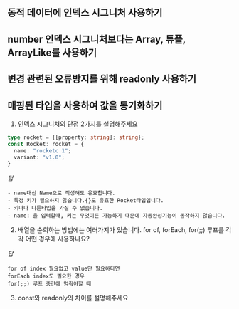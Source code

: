 ## 동적 데이터에 인덱스 시그니처 사용하기

## number 인덱스 시그니처보다는 Array, 튜플, ArrayLike를 사용하기

## 변경 관련된 오류방지를 위해 readonly 사용하기

## 매핑된 타입을 사용하여 값을 동기화하기

1. 인덱스 시그니처의 단점 2가지를 설명해주세요

```ts
type rocket = {[property: string]: string};
const Rocket: rocket = {
  name: "rocketc 1";
  variant: "v1.0";
}
```

_답_

```
- name대신 Name으로 작성해도 유효합니다.
- 특정 키가 필요하지 않습니다.{}도 유효한 Rocket타입입니다.
- 키마다 다른타입을 가질 수 없습니다.
- name: 을 입력할때, 키는 무엇이든 가능하기 때문에 자동완성기능이 동작하지 않습니다.
```

2. 배열을 순회하는 방법에는 여러가지가 있습니다.
   for of, forEach, for(;;) 루프를 각각 어떤 경우에 사용하나요?

_답_

```
for of index 필요없고 value만 필요하다면
forEach index도 필요한 경우
for(;;) 루프 중간에 멈춰야할 때
```

3. const와 readonly의 차이를 설명해주세요
